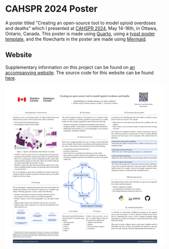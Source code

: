 # CAHSPR 2024 Poster

A poster titled "Creating an open-source tool to model opioid overdoses and deaths" which I presented at [CAHSPR 2024](https://cahspr.ca/events/cahspr-2024/), May 14-16th, in Ottawa, Ontario, Canada. This poster is made using [Quarto](https://quarto.org/), using a [typst poster template](https://github.com/quarto-ext/typst-templates/tree/main/poster), and the flowcharts in the poster are made using [Mermaid](https://mermaid.js.org/).

## Website
Supplementary information on this project can be found on [an accompanying website](https://nbolohan.github.io/CAHSPR_2024_Website/). The source code for this website can be found [here](https://github.com/nbolohan/CAHSPR_2024_Website).

![](static/poster.png)
